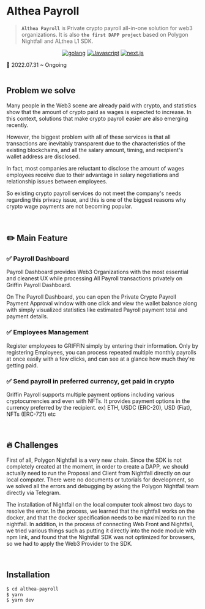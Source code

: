 <br/>

# Althea Payroll

> **`Althea Payroll`** is Private crypto payroll all-in-one solution for web3 organizations. It is also **`the first DAPP project`** based on Polygon Nightfall and ALthea L1 SDK.


</div>
  
  <div align="center">

[![golang](https://img.shields.io/badge/golang-v1.18-blue?logo=golang)](https://developer.apple.com/kr/swift/)
[![Javascript](https://img.shields.io/badge/javascript-ES6+-yellow?logo=javascript)](https://github.com/airbnb/javascript)
[![next.js](https://img.shields.io/badge/next.js-v12.0.8-white?logo=next.js)](https://www.typescriptlang.org/)

  </div>
  
  
</h1>
    📆 2022.07.31 ~ Ongoing


<br>
<br>

## Problem we solve

Many people in the Web3 scene are already paid with crypto, and statistics show that the amount of crypto paid as wages is expected to increase. In this context, solutions that make crypto payroll easier are also emerging recently.

However, the biggest problem with all of these services is that all transactions are inevitably transparent due to the characteristics of the existing blockchains, and all the salary amount, timing, and recipient's wallet address are disclosed.

In fact, most companies are reluctant to disclose the amount of wages employees receive due to their advantage in salary negotiations and relationship issues between employees.

So existing crypto payroll services do not meet the company's needs regarding this privacy issue, and this is one of the biggest reasons why crypto wage payments are not becoming popular.

<br>

## ✏️ Main Feature

### ✅ Payroll Dashboard

Payroll Dashboard provides Web3 Organizations with the most essential and cleanest UX while processing All Payroll transactions privately on Griffin Payroll Dashboard.

On The Payroll Dashboard, you can open the Private Crypto Payroll Payment Approval window with one click and view the wallet balance along with simply visualized statistics like estimated Payroll payment total and payment details.

### ✅ Employees Management

Register employees to GRIFFIN simply by entering their information. Only by registering Employees, you can process repeated multiple monthly payrolls at once easily with a few clicks, and can see at a glance how much they're getting paid.

### ✅ Send payroll in preferred currency, get paid in crypto

Griffin Payroll supports multiple payment options including various cryptocurrencies and even with NFTs. It provides payment options in the currency preferred by the recipient. ex) ETH, USDC (ERC-20), USD (Fiat), NFTs (ERC-721) etc

<br>

## 🔥 Challenges

First of all, Polygon Nightfall is a very new chain. Since the SDK is not completely created at the moment, in order to create a DAPP, we should actually need to run the Proposal and Client from Nightfall directly on our local computer. There were no documents or tutorials for development, so we solved all the errors and debugging by asking the Polygon Nightfall team directly via Telegram.

The installation of Nightfall on the local computer took almost two days to resolve the error. In the process, we learned that the nightfall works on the docker, and that the docker specification needs to be maximized to run the nightfall. In addition, in the process of connecting Web Front and Nightfall, we tried various things such as putting it directly into the node module with npm link, and found that the Nightfall SDK was not optimized for browsers, so we had to apply the Web3 Provider to the SDK.

<br>


## Installation

```bash
$ cd althea-payroll
$ yarn
$ yarn dev
```
